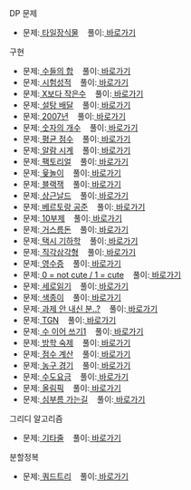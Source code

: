 DP 문제
<br>

<ul>
  <li>
    문제:<a href="https://programmers.co.kr/learn/courses/30/lessons/43104"> 타일장식물</a>&nbsp;&nbsp;&nbsp;
    풀이:<a href="https://github.com/kimyoungjae96/Algorithm/blob/master/programmers_43104.cpp"> 바로가기</a>
  </li>
</ul>

구현

<ul>
  <li>
    문제:<a href="https://www.acmicpc.net/problem/1789"> 수들의 합</a>&nbsp;&nbsp;&nbsp;
    풀이:<a href="https://github.com/kimyoungjae96/Algorithm/blob/master/baekjoon_1789.cpp"> 바로가기</a>
  </li>
  <li>
    문제:<a href="https://www.acmicpc.net/problem/9498"> 시험성적</a>&nbsp;&nbsp;&nbsp;
    풀이:<a href="https://github.com/kimyoungjae96/Algorithm/blob/master/baekjoon_9498.cpp"> 바로가기</a>
  </li>
  <li>
    문제:<a href="https://www.acmicpc.net/problem/10871"> X보다 작은수</a>&nbsp;&nbsp;&nbsp;
    풀이:<a href="https://github.com/kimyoungjae96/Algorithm/blob/master/baekjoon_10871.cpp"> 바로가기</a>
  </li>
  <li>
    문제:<a href="https://www.acmicpc.net/problem/2839"> 설탕 배달</a>&nbsp;&nbsp;&nbsp;
    풀이:<a href="https://github.com/kimyoungjae96/Algorithm/blob/master/baekjoon_2839.cpp"> 바로가기</a>
  </li>
  <li>
    문제:<a href="https://www.acmicpc.net/problem/1924"> 2007년</a>&nbsp;&nbsp;&nbsp;
    풀이:<a href="https://github.com/kimyoungjae96/Algorithm/blob/master/baekjoon_1924.cpp"> 바로가기</a>
  </li>
  <li>
    문제:<a href="https://www.acmicpc.net/problem/2577"> 숫자의 개수</a>&nbsp;&nbsp;&nbsp;
    풀이:<a href="https://github.com/kimyoungjae96/Algorithm/blob/master/baekjoon_2577.cpp"> 바로가기</a>
  </li>
  <li>
    문제:<a href="https://www.acmicpc.net/problem/10039"> 평균 점수</a>&nbsp;&nbsp;&nbsp;
    풀이:<a href="https://github.com/kimyoungjae96/Algorithm/blob/master/baekjoon_10039.cpp"> 바로가기</a>
  </li>
  <li>
    문제:<a href="https://www.acmicpc.net/problem/2884"> 알람 시계</a>&nbsp;&nbsp;&nbsp;
    풀이:<a href="https://github.com/kimyoungjae96/Algorithm/blob/master/baekjoon_2884.cpp"> 바로가기</a>
  </li>
  <li>
    문제:<a href="https://www.acmicpc.net/problem/10872"> 팩토리얼</a>&nbsp;&nbsp;&nbsp;
    풀이:<a href="https://github.com/kimyoungjae96/Algorithm/blob/master/baekjoon_10872.cpp"> 바로가기</a>
  </li>
  <li>
    문제:<a href="https://www.acmicpc.net/problem/2490"> 윷놀이</a>&nbsp;&nbsp;&nbsp;
    풀이:<a href="https://github.com/kimyoungjae96/Algorithm/blob/master/baekjoon_2490.cpp"> 바로가기</a>
  </li>
  <li>
    문제:<a href="https://www.acmicpc.net/problem/2798"> 블랙잭</a>&nbsp;&nbsp;&nbsp;
    풀이:<a href="https://github.com/kimyoungjae96/Algorithm/blob/master/baekjoon_2798.cpp"> 바로가기</a>
  </li>
  <li>
    문제:<a href="https://www.acmicpc.net/problem/5543"> 상근날드</a>&nbsp;&nbsp;&nbsp;
    풀이:<a href="https://github.com/kimyoungjae96/Algorithm/blob/master/baekjoon_5538.cpp"> 바로가기</a>
  </li>
   <li>
    문제:<a href="https://www.acmicpc.net/problem/4948"> 베르토랑 공준</a>&nbsp;&nbsp;&nbsp;
    풀이:<a href="https://github.com/kimyoungjae96/Algorithm/blob/master/baekjoon_4948.cpp"> 바로가기</a>
  </li>
  <li>
    문제:<a href="https://www.acmicpc.net/problem/10797"> 10부제</a>&nbsp;&nbsp;&nbsp;
    풀이:<a href="https://github.com/kimyoungjae96/Algorithm/blob/master/baekjoon_10797.cpp"> 바로가기</a>
  </li>
  <li>
    문제:<a href="https://www.acmicpc.net/problem/5585"> 거스름돈</a>&nbsp;&nbsp;&nbsp;
    풀이:<a href="https://github.com/kimyoungjae96/Algorithm/blob/master/baekjoon_5585.cpp"> 바로가기</a>
  </li>
  <li>
    문제:<a href="https://www.acmicpc.net/problem/3053"> 택시 기하학</a>&nbsp;&nbsp;&nbsp;
    풀이:<a href="https://github.com/kimyoungjae96/Algorithm/blob/master/baekjoon_3053.cpp"> 바로가기</a>
  </li>
  <li>
    문제:<a href="https://www.acmicpc.net/problem/4153"> 직각삼각형</a>&nbsp;&nbsp;&nbsp;
    풀이:<a href="https://github.com/kimyoungjae96/Algorithm/blob/master/baekjoon_4153.cpp"> 바로가기</a>
  </li>
  <li>
    문제:<a href="https://www.acmicpc.net/problem/5565"> 영수증</a>&nbsp;&nbsp;&nbsp;
    풀이:<a href="https://github.com/kimyoungjae96/Algorithm/blob/master/baekjoon_5565.cpp"> 바로가기</a>
  </li>
  <li>
    문제:<a href="https://www.acmicpc.net/problem/10886"> 0 = not cute / 1 = cute</a>&nbsp;&nbsp;&nbsp;
    풀이:<a href="https://github.com/kimyoungjae96/Algorithm/blob/master/baekjoon_10886.cpp"> 바로가기</a>
  </li>
  <li>
    문제:<a href="https://www.acmicpc.net/problem/10798"> 세로읽기</a>&nbsp;&nbsp;&nbsp;
    풀이:<a href="https://github.com/kimyoungjae96/Algorithm/blob/master/baekjoon_10798.cpp"> 바로가기</a>
  </li>
  <li>
    문제:<a href="https://www.acmicpc.net/problem/2563"> 색종이</a>&nbsp;&nbsp;&nbsp;
    풀이:<a href="https://github.com/kimyoungjae96/Algorithm/blob/master/baekjoon_2563.cpp"> 바로가기</a>
  </li>
  <li>
    문제:<a href="https://www.acmicpc.net/problem/5597"> 과제 안 내신 분..?</a>&nbsp;&nbsp;&nbsp;
    풀이:<a href="https://github.com/kimyoungjae96/Algorithm/blob/master/baekjoon_5597.cpp"> 바로가기</a>
  </li>
  <li>
    문제:<a href="https://www.acmicpc.net/problem/5063"> TGN</a>&nbsp;&nbsp;&nbsp;
    풀이:<a href="https://github.com/kimyoungjae96/Algorithm/blob/master/baekjoon_5063.cpp"> 바로가기</a>
  </li>
  <li>
    문제:<a href="https://www.acmicpc.net/problem/1748"> 수 이어 쓰기1</a>&nbsp;&nbsp;&nbsp;
    풀이:<a href="https://github.com/kimyoungjae96/Algorithm/blob/master/baekjoon_1748.cpp"> 바로가기</a>
  </li>
  <li>
    문제:<a href="https://www.acmicpc.net/problem/5532"> 방학 숙제</a>&nbsp;&nbsp;&nbsp;
    풀이:<a href="https://github.com/kimyoungjae96/Algorithm/blob/master/baekjoon_5532.cpp"> 바로가기</a>
  </li>
   <li>
    문제:<a href="https://www.acmicpc.net/problem/2822"> 점수 계산</a>&nbsp;&nbsp;&nbsp;
    풀이:<a href="https://github.com/kimyoungjae96/Algorithm/blob/master/baekjoon_2822.cpp"> 바로가기</a>
  </li>
  <li>
    문제:<a href="https://www.acmicpc.net/problem/1159"> 농구 경기</a>&nbsp;&nbsp;&nbsp;
    풀이:<a href="https://github.com/kimyoungjae96/Algorithm/blob/master/baekjoon_1159.cpp"> 바로가기</a>
  </li>
  <li>
    문제:<a href="https://www.acmicpc.net/problem/10707"> 수도요금</a>&nbsp;&nbsp;&nbsp;
    풀이:<a href="https://github.com/kimyoungjae96/Algorithm/blob/master/baekjoon_10707.cpp"> 바로가기</a>
  </li>
  <li>
    문제:<a href="https://www.acmicpc.net/problem/8979"> 올림픽</a>&nbsp;&nbsp;&nbsp;
    풀이:<a href="https://github.com/kimyoungjae96/Algorithm/blob/master/baekjoon_8979.cpp"> 바로가기</a>
  </li>
  <li>
    문제:<a href="https://www.acmicpc.net/problem/5554"> 심부름 가는길</a>&nbsp;&nbsp;&nbsp;
    풀이:<a href="https://github.com/kimyoungjae96/Algorithm/blob/master/baekjoon_5554.cpp"> 바로가기</a>
  </li>
</ul>

그리디 알고리즘

<ul>
  <li>
    문제:<a href="https://www.acmicpc.net/problem/1049"> 기타줄</a>&nbsp;&nbsp;&nbsp;
    풀이:<a href="https://github.com/kimyoungjae96/Algorithm/blob/master/baekjoon_1049.cpp"> 바로가기</a>
  </li>
</ul>

분할정복

<ul>
  <li>
    문제:<a href="https://www.acmicpc.net/problem/1992"> 쿼드트리</a>&nbsp;&nbsp;&nbsp;
    풀이:<a href="https://github.com/kimyoungjae96/Algorithm/blob/master/baekjoon_1992.cpp"> 바로가기</a>
  </li>
</ul>
